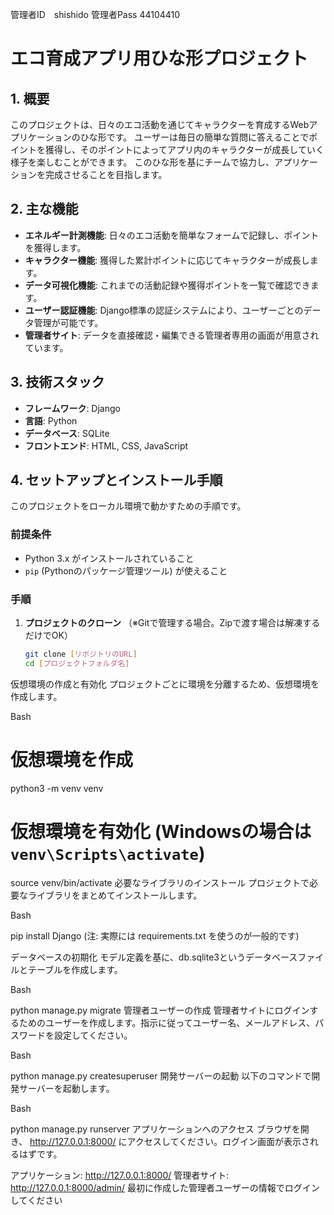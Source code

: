 管理者ID　shishido
管理者Pass  44104410

# エコ育成アプリ用ひな形プロジェクト

## 1. 概要

このプロジェクトは、日々のエコ活動を通じてキャラクターを育成するWebアプリケーションのひな形です。
ユーザーは毎日の簡単な質問に答えることでポイントを獲得し、そのポイントによってアプリ内のキャラクターが成長していく様子を楽しむことができます。
このひな形を基にチームで協力し、アプリケーションを完成させることを目指します。

## 2. 主な機能

- **エネルギー計測機能**: 日々のエコ活動を簡単なフォームで記録し、ポイントを獲得します。
- **キャラクター機能**: 獲得した累計ポイントに応じてキャラクターが成長します。
- **データ可視化機能**: これまでの活動記録や獲得ポイントを一覧で確認できます。
- **ユーザー認証機能**: Django標準の認証システムにより、ユーザーごとのデータ管理が可能です。
- **管理者サイト**: データを直接確認・編集できる管理者専用の画面が用意されています。

## 3. 技術スタック

- **フレームワーク**: Django
- **言語**: Python
- **データベース**: SQLite
- **フロントエンド**: HTML, CSS, JavaScript

## 4. セットアップとインストール手順

このプロジェクトをローカル環境で動かすための手順です。

### 前提条件
- Python 3.x がインストールされていること
- `pip` (Pythonのパッケージ管理ツール) が使えること

### 手順

1. **プロジェクトのクローン**
   （※Gitで管理する場合。Zipで渡す場合は解凍するだけでOK）
   ```bash
   git clone [リポジトリのURL]
   cd [プロジェクトフォルダ名]

仮想環境の作成と有効化
プロジェクトごとに環境を分離するため、仮想環境を作成します。

Bash

# 仮想環境を作成
python3 -m venv venv

# 仮想環境を有効化 (Windowsの場合は `venv\Scripts\activate`)
source venv/bin/activate
必要なライブラリのインストール
プロジェクトで必要なライブラリをまとめてインストールします。

Bash

pip install Django
(注: 実際には requirements.txt を使うのが一般的です)

データベースの初期化
モデル定義を基に、db.sqlite3というデータベースファイルとテーブルを作成します。

Bash

python manage.py migrate
管理者ユーザーの作成
管理者サイトにログインするためのユーザーを作成します。指示に従ってユーザー名、メールアドレス、パスワードを設定してください。

Bash

python manage.py createsuperuser
開発サーバーの起動
以下のコマンドで開発サーバーを起動します。

Bash

python manage.py runserver
アプリケーションへのアクセス
ブラウザを開き、 http://127.0.0.1:8000/ にアクセスしてください。ログイン画面が表示されるはずです。

アプリケーション: http://127.0.0.1:8000/
管理者サイト: http://127.0.0.1:8000/admin/
最初に作成した管理者ユーザーの情報でログインしてください
